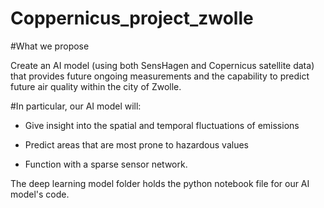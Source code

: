 # Coppernicus_project_zwolle

#What we propose

Create an AI model (using both SensHagen and Copernicus satellite data) that provides future ongoing measurements and the capability to predict future air quality within the city of Zwolle.  

#In particular, our AI model will:

- Give insight into the spatial and temporal fluctuations of emissions

- Predict areas that are most prone to hazardous values

- Function with a sparse sensor network.

The deep learning model folder holds the python notebook file for our AI model's code.
